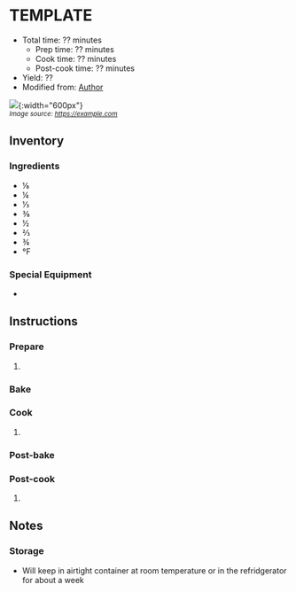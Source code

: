 # TEMPLATE

- Total time: ?? minutes
    - Prep time: ?? minutes
    - Cook time: ?? minutes
    - Post-cook time: ?? minutes
- Yield: ??
- Modified from: [Author](https://example.com)

![](./hero.jpg){:width="600px"}
<br />
_<sup>Image source: <https://example.com></sup>_

## Inventory

### Ingredients

- ⅛
- ¼
- ⅓
- ⅜
- ½
- ⅔
- ¾
- °F

### Special Equipment

-

## Instructions

### Prepare

1.

### Bake
### Cook

1.

### Post-bake
### Post-cook

1. 

## Notes

### Storage

- Will keep in airtight container at room temperature or in the refridgerator for about a week
